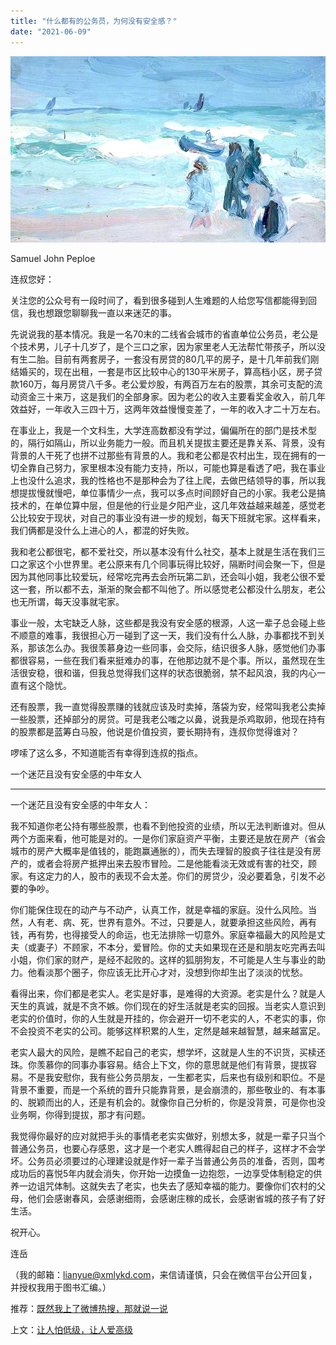 ```yaml
---
title: "什么都有的公务员，为何没有安全感？"
date: "2021-06-09"
---
```


![连岳文章](images/连岳文章picture-11.jpg)

Samuel John Peploe

  

连叔您好：

  

关注您的公众号有一段时间了，看到很多碰到人生难题的人给您写信都能得到回信，我也想跟您聊聊我一直以来迷茫的事。

  

先说说我的基本情况。我是一名70末的二线省会城市的省直单位公务员，老公是个技术男，儿子十几岁了，是个三口之家，因为家里老人无法帮忙带孩子，所以没有生二胎。目前有两套房子，一套没有房贷的80几平的房子，是十几年前我们刚结婚买的，现在出租，一套是市区比较中心的130平米房子，算高档小区，房子贷款160万，每月房贷八千多。老公爱炒股，有两百万左右的股票，其余可支配的流动资金三十来万，这是我们的全部身家。因为老公的收入主要看奖金收入，前几年效益好，一年收入三四十万，这两年效益慢慢变差了，一年的收入才二十万左右。

  

在事业上，我是一个文科生，大学连高数都没有学过，偏偏所在的部门是技术型的，隔行如隔山，所以业务能力一般。而且机关提拔主要还是靠关系、背景，没有背景的人干死了也拼不过那些有背景的人。我和老公都是农村出生，现在拥有的一切全靠自己努力，家里根本没有能力支持，所以，可能也算是看透了吧，我在事业上也没什么追求，我的性格也不是那种会为了往上爬，去做巴结领导的事，所以我想提拔慢就慢吧，单位事情少一点，我可以多点时间顾好自己的小家。我老公是搞技术的，在单位算中层，但是他的行业是夕阳产业，这几年效益越来越差，感觉老公比较安于现状，对自己的事业没有进一步的规划，每天下班就宅家。这样看来，我们俩都是没什么上进心的人，都混的好失败。

  

我和老公都很宅，都不爱社交，所以基本没有什么社交，基本上就是生活在我们三口之家这个小世界里。老公原来有几个同事玩得比较好，隔断时间会聚一下，但是因为其他同事比较爱玩，经常吃完再去会所玩第二趴，还会叫小姐，我老公很不爱这一套，所以都不去，渐渐的聚会都不叫他了。所以感觉老公都没什么朋友，老公也无所谓，每天没事就宅家。

  

事业一般，太宅缺乏人脉，这些都是我没有安全感的根源，人这一辈子总会碰上些不顺意的难事，我很担心万一碰到了这一天，我们没有什么人脉，办事都找不到关系，那该怎么办。我很羡慕身边一些同事，会交际，结识很多人脉，感觉他们办事都很容易，一些在我们看来挺难办的事，在他那边就不是个事。所以，虽然现在生活很安稳，很和谐，但我总觉得我们这样的状态很脆弱，禁不起风浪，我的内心一直有这个隐忧。

  

还有股票，我一直觉得股票赚的钱就应该及时卖掉，落袋为安，经常叫我老公卖掉一些股票，还掉部分的房贷。可是我老公嗤之以鼻，说我是杀鸡取卵，他现在持有的股票都是蓝筹白马股，他说是价值投资，要长期持有，连叔你觉得谁对？

  

啰嗦了这么多，不知道能否有幸得到连叔的指点。

  

一个迷茫且没有安全感的中年女人

  

* * *

  

一个迷茫且没有安全感的中年女人：

  

我不知道你老公持有哪些股票，也看不到他投资的业绩，所以无法判断谁对。但从两个方面来看，他可能是对的。一是你们家庭资产平衡，主要还是放在房产（省会城市的房产大概率是值钱的，能跑赢通胀的），而失去理智的股疯子往往是没有房产的，或者会将房产抵押出来去股市冒险。二是他能看淡无效或有害的社交，顾家。有这定力的人，股市的表现不会太差。你们的房贷少，没必要着急，引发不必要的争吵。

  

你们能保住现在的动产与不动产，认真工作，就是幸福的家庭。没什么风险。当然，人有老、病、死，世界有意外。不过，只要是人，就要承担这些风险，再有钱，再有势，也得接受人的命运，也无法排除一切意外。家庭幸福最大的风险是丈夫（或妻子）不顾家，不本分，爱冒险。你的丈夫如果现在还是和朋友吃完再去叫小姐，你们家的财产，是经不起败的。这样的狐朋狗友，不可能是人生与事业的助力。他看淡那个圈子，你应该无比开心才对，没想到你却生出了淡淡的忧愁。

  

看得出来，你们都是老实人。老实是好事，是难得的大资源。老实是什么？就是人天生的真诚，就是不贪不嫉。你们现在的好生活就是老实的回报。当老实人意识到老实的价值时，你的人生就是开挂的，你会避开一切不老实的人，不老实的事，你不会投资不老实的公司。能够这样积累的人生，定然是越来越智慧，越来越富足。

  

老实人最大的风险，是瞧不起自己的老实，想学坏，这就是人生的不识货，买椟还珠。你羡慕你的同事办事容易。结合上下文，你的意思就是他们有背景，提拔容易。不是我安慰你，我有些公务员朋友，一生都老实，后来也有级别和职位。不是背景不重要，而是一个系统的晋升只能靠背景，是会崩溃的，那些敬业的、有本事的、脱颖而出的人，还是有机会的。就像你自己分析的，你是没背景，可是你也没业务啊，你得到提拔，那才有问题。

  

我觉得你最好的应对就把手头的事情老老实实做好，别想太多，就是一辈子只当个普通公务员，也要心存感恩，这才是一个老实人瞧得起自己的样子，这样才不会学坏。公务员必须要过的心理建设就是作好一辈子当普通公务员的准备，否则，国考成功后的喜悦5年内就会消失，你开始一边摸鱼一边抱怨，一边享受体制稳定的供养一边诅咒体制。这就失去了老实，也失去了感知幸福的能力。要像你们农村的父母，他们会感谢春风，会感谢细雨，会感谢庄稼的成长，会感谢省城的孩子有了好生活。

  

祝开心。

  

连岳

  

（我的邮箱：lianyue@xmlykd.com，来信请谨慎，只会在微信平台公开回复，并授权我用于图书汇编。）

推荐：[既然我上了微博热搜，那就说一说](http://mp.weixin.qq.com/s?__biz=MjM5NDU0Mjk2MQ==&mid=2651638031&idx=1&sn=f346c8615bc8b939fbbfd2249379e570&chksm=bd7e4d118a09c40747c68abdaf008d590afce06bb4743ce96d5a3b134bb7b5f84dfcf374c876&scene=21#wechat_redirect)  

上文：[让人怕低级，让人爱高级](http://mp.weixin.qq.com/s?__biz=MjM5NDU0Mjk2MQ==&mid=2651709736&idx=1&sn=48a062364c7dd94ae44ea603579bc25a&chksm=bd7f65368a08ec203e3cc254c3be7b633ef132ae0a77ab76aece07a911b174c02887682a2324&scene=21#wechat_redirect)
